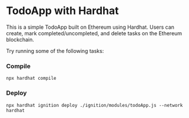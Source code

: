 # TodoApp with Hardhat

This is a simple TodoApp built on Ethereum using Hardhat. Users can create, mark completed/uncompleted, and delete tasks on the Ethereum blockchain.



Try running some of the following tasks:

### Compile

```shell
npx hardhat compile
```

### Deploy
```shell
npx hardhat ignition deploy ./ignition/modules/todoApp.js --network hardhat
```
